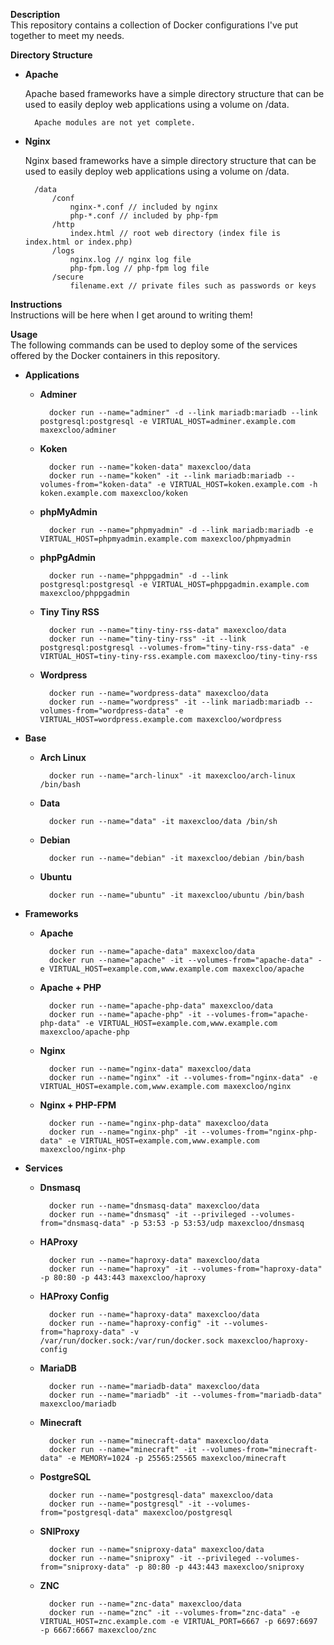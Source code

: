 **Description**  
This repository contains a collection of Docker configurations I've put together to meet my needs.

**Directory Structure**  

- **Apache**

    Apache based frameworks have a simple directory structure that can be used to easily deploy web applications using a volume on /data.

        Apache modules are not yet complete.

- **Nginx**

    Nginx based frameworks have a simple directory structure that can be used to easily deploy web applications using a volume on /data.

        /data
            /conf
                nginx-*.conf // included by nginx
                php-*.conf // included by php-fpm
            /http
                index.html // root web directory (index file is index.html or index.php)
            /logs
                nginx.log // nginx log file
                php-fpm.log // php-fpm log file
            /secure
                filename.ext // private files such as passwords or keys

**Instructions**  
Instructions will be here when I get around to writing them!

**Usage**  
The following commands can be used to deploy some of the services offered by the Docker containers in this repository.

- **Applications**

    - **Adminer**

            docker run --name="adminer" -d --link mariadb:mariadb --link postgresql:postgresql -e VIRTUAL_HOST=adminer.example.com maxexcloo/adminer

    - **Koken**

            docker run --name="koken-data" maxexcloo/data
            docker run --name="koken" -it --link mariadb:mariadb --volumes-from="koken-data" -e VIRTUAL_HOST=koken.example.com -h koken.example.com maxexcloo/koken

    - **phpMyAdmin**

            docker run --name="phpmyadmin" -d --link mariadb:mariadb -e VIRTUAL_HOST=phpmyadmin.example.com maxexcloo/phpmyadmin

    - **phpPgAdmin**

            docker run --name="phppgadmin" -d --link postgresql:postgresql -e VIRTUAL_HOST=phppgadmin.example.com maxexcloo/phppgadmin

    - **Tiny Tiny RSS**

            docker run --name="tiny-tiny-rss-data" maxexcloo/data
            docker run --name="tiny-tiny-rss" -it --link postgresql:postgresql --volumes-from="tiny-tiny-rss-data" -e VIRTUAL_HOST=tiny-tiny-rss.example.com maxexcloo/tiny-tiny-rss

    - **Wordpress**

            docker run --name="wordpress-data" maxexcloo/data
            docker run --name="wordpress" -it --link mariadb:mariadb --volumes-from="wordpress-data" -e VIRTUAL_HOST=wordpress.example.com maxexcloo/wordpress

- **Base**

    - **Arch Linux**

            docker run --name="arch-linux" -it maxexcloo/arch-linux /bin/bash

    - **Data**

            docker run --name="data" -it maxexcloo/data /bin/sh

    - **Debian**

            docker run --name="debian" -it maxexcloo/debian /bin/bash

    - **Ubuntu**

            docker run --name="ubuntu" -it maxexcloo/ubuntu /bin/bash

- **Frameworks**

    - **Apache**

            docker run --name="apache-data" maxexcloo/data
            docker run --name="apache" -it --volumes-from="apache-data" -e VIRTUAL_HOST=example.com,www.example.com maxexcloo/apache

    - **Apache + PHP**

            docker run --name="apache-php-data" maxexcloo/data
            docker run --name="apache-php" -it --volumes-from="apache-php-data" -e VIRTUAL_HOST=example.com,www.example.com maxexcloo/apache-php

    - **Nginx**

            docker run --name="nginx-data" maxexcloo/data
            docker run --name="nginx" -it --volumes-from="nginx-data" -e VIRTUAL_HOST=example.com,www.example.com maxexcloo/nginx

    - **Nginx + PHP-FPM**

            docker run --name="nginx-php-data" maxexcloo/data
            docker run --name="nginx-php" -it --volumes-from="nginx-php-data" -e VIRTUAL_HOST=example.com,www.example.com maxexcloo/nginx-php

- **Services**

    - **Dnsmasq**

            docker run --name="dnsmasq-data" maxexcloo/data
            docker run --name="dnsmasq" -it --privileged --volumes-from="dnsmasq-data" -p 53:53 -p 53:53/udp maxexcloo/dnsmasq

    - **HAProxy**

            docker run --name="haproxy-data" maxexcloo/data
            docker run --name="haproxy" -it --volumes-from="haproxy-data" -p 80:80 -p 443:443 maxexcloo/haproxy
        
    - **HAProxy Config**

            docker run --name="haproxy-data" maxexcloo/data
            docker run --name="haproxy-config" -it --volumes-from="haproxy-data" -v /var/run/docker.sock:/var/run/docker.sock maxexcloo/haproxy-config

    - **MariaDB**

            docker run --name="mariadb-data" maxexcloo/data
            docker run --name="mariadb" -it --volumes-from="mariadb-data" maxexcloo/mariadb
        
    - **Minecraft**

            docker run --name="minecraft-data" maxexcloo/data
            docker run --name="minecraft" -it --volumes-from="minecraft-data" -e MEMORY=1024 -p 25565:25565 maxexcloo/minecraft

    - **PostgreSQL**

            docker run --name="postgresql-data" maxexcloo/data
            docker run --name="postgresql" -it --volumes-from="postgresql-data" maxexcloo/postgresql

    - **SNIProxy**

            docker run --name="sniproxy-data" maxexcloo/data
            docker run --name="sniproxy" -it --privileged --volumes-from="sniproxy-data" -p 80:80 -p 443:443 maxexcloo/sniproxy

    - **ZNC**

            docker run --name="znc-data" maxexcloo/data
            docker run --name="znc" -it --volumes-from="znc-data" -e VIRTUAL_HOST=znc.example.com -e VIRTUAL_PORT=6667 -p 6697:6697 -p 6667:6667 maxexcloo/znc
